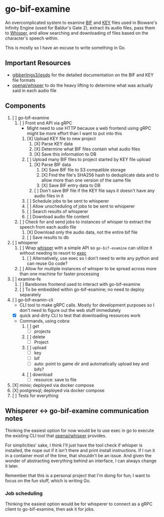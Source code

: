 # go-bif-examine
An overcomplicated system to examine [BIF](https://gibberlings3.github.io/iesdp/file_formats/ie_formats/bif_v1.htm) and [KEY](https://gibberlings3.github.io/iesdp/file_formats/ie_formats/key_v1.htm) files used in Bioware's Infinity Engine (used for Baldur's Gate 2), extract its audio files, pass them to [Whisper](https://github.com/openai/whisper), and allow searching and downloading of files based on the character's speech within.

This is mostly so I have an excuse to write something in Go.

## Important Resources
- [gibberlings3/iesdp](https://github.com/gibberlings3/iesdp/) for the detailed documentation on the BIF and KEY file formats
- [openai/whisper](https://github.com/openai/whisper) to do the heavy lifting to determine what was actually said in each audio file

## Components
1. [ ] go-bif-examine
    1. [ ] Front end API via gRPC
        - Might need to use HTTP because a web frontend using gRPC might be more effort than I want to put into this
        1. [X] Upload KEY file to new project
            1. [X] Parse KEY data
            2. [X] Determine what BIF files contain what audio files
            3. [X] Save this information to DB
        2. [ ] Upload many BIF files to project started by KEY file upload
            1. [X] Parse BIF data
                1. [X] Save BIF file to S3 compatible storage
                2. [X] Find the file's SHA256 hash to deduplicate data and to allow more than one version of the same file
                3. [X] Save BIF entry data to DB
            2. [ ] Don't save BIF file if the KEY file says it doesn't have any audio files in it
        3. [ ] Schedule jobs to be sent to whisperer
        4. [ ] Allow unscheduling of jobs to be sent to whisperer
        5. [ ] Search results of whisperer
        6. [ ] Download audio file content
    2. [ ] Check for and send jobs to instances of whisper to extract the speech from each audio file
        1. [X] Download only the audio data, not the entire bif file 
        2. [ ] Save results to db
2. [ ] whisperer
    1. [ ] Wrap [whisper](https://github.com/openai/whisper) with a simple API so `go-bif-examine` can utilize it without needing to resort to [exec](https://pkg.go.dev/os/exec)
        1. [ ] Alternatively, use exec so I don't need to write any python and can reuse Go code?
    2. [ ] Allow for multiple instances of whisper to be spread across more than one machine for faster processing
3. [ ] examine-fe
    1. [ ] Barebones frontend used to interact with go-bif-examine
    2. [ ] To be embedded within go-bif-examine; no need to deploy separately
4. [ ] go-bif-examin-cli
    - CLI tool to make gRPC calls. Mostly for development purposes so I don't need to figure out the web stuff immediately
    - [X] quick and dirty CLI to test that downloading resources work
    - Commands, using cobra:
      1. [ ] get
         - [ ] projects
      2. [ ] delete
         - [ ] Project
      3. [ ] upload
         - [ ] key
         - [ ] bif
         - [ ] auto: point to game dir and automatically upload key and bifs?
      4. [ ] download
         - [ ] resource: save to file
5. [X] minio; deployed via docker compose
6. [X] postgresql; deployed via docker compose
7. [ ] Tests for everything

## Whisperer <-> go-bif-examine communication notes
Thinking the easiest option for now would be to use exec in go to execute the existing CLI tool that [openai/whisper](https://github.com/openai/whisper) provides. 

For simplicities' sake, I think I'll just have the tool check if whisper is installed, the nope out if it isn't there and print install instructions. If I run it in a container most of the time, that shouldn't be an issue. 
And given the wonder of abstracting everything behind an interface, I can always change it later.

Remember that this is a personal project that I'm doing for fun; I want to focus on the fun stuff, which is writing Go.

### Job scheduling
Thinking the easiest option would be for whisperer to connect as a gRPC client to go-bif-examine, then ask it for jobs.
